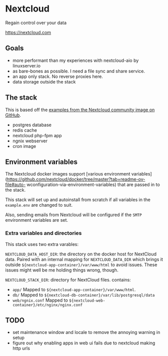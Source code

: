 # Nextcloud

Regain control over your data

<https://nextcloud.com>

## Goals

- more performant than my experiences with nextcloud-aio by linuxserver.io
- as bare-bones as possible. I need a file sync and share service.
- an app only stack. No reverse proxies here.
- data storage outside the stack

## The stack

This is based off the [examples from the Nextcloud community image on GitHub](https://github.com/nextcloud/docker/).

- postgres database
- redis cache
- nextcloud php-fpm app
- ngnix webserver
- cron image

## Environment variables

The Nextcloud docker images support [various environment variables](https://github.com/nextcloud/docker/tree/master?tab=readme-ov-file#auto- wconfiguration-via-environment-variables) that are
passed in to the stack.

This stack will set up and autoinstall from scratch if all variables in
the `example.env` are changed to suit.

Also, sending emails from Nextcloud will be configured if the `SMTP` environment variables are set.

### Extra variables and directories

This stack uses two extra varables:

`NEXTCLOUD_DATA_HOST_DIR`: the directory on the docker host for NextCloud
data. Paired with an internal mapping for `NEXTCLOUD_DATA_DIR` which
brings it outside `${nextcloud-app-container}/var/www/html` to avoid
issues. These issues might well be me holding things wrong, though.

`NEXTCLOUD_STACK_DIR`: directory for NextCloud files. contains:

- `app/` Mapped to  `${nextcloud-app-container}/var/www/html`.
- `db/` Mapped to `${nextcloud-db-container}/var/lib/postgresql/data`
- `web/ngnix.conf` Mapped to `${nextcloud-web-container}/etc/nginx/nginx.conf`

## TODO

- set maintenance window and locale to remove the annoying warning in setup
- figure out why enabling apps in web ui fails due to nextcloud making http urls
